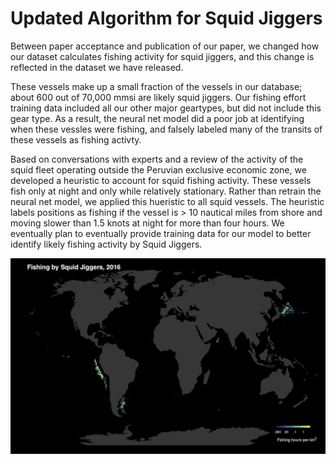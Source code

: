 # Updated Algorithm for Squid Jiggers

Between paper acceptance and publication of our paper, we changed how our dataset calculates fishing activity for squid jiggers, and this change is reflected in the dataset we have released. 

These vessels make up a small fraction of the vessels in our database; about 600 out of 70,000 mmsi are likely squid jiggers. Our fishing effort training data included all our other major geartypes, but did not include this gear type. As a result, the neural net model did a poor job at identifying when these vessles were fishing, and falsely labeled many of the transits of these vessels as fishing activty.

Based on conversations with experts and a review of the activity of the squid fleet operating outside the Peruvian exclusive economic zone, we developed a heuristic to account for squid fishing activity. These vessels fish only at night and only while relatively stationary. Rather than retrain the neural net model, we applied this hueristic to all squid vessels. The heuristic labels positions as fishing if the vessel is > 10 nautical miles from shore and moving slower than 1.5 knots at night for more than four hours. We eventually plan to eventually provide training data for our model to better identify likely fishing activity by Squid Jiggers.			

![squid fishing](../images/global_plot_squid.jpg)
